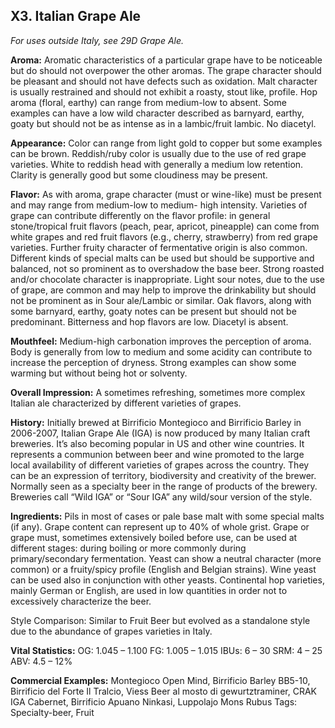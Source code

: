 ## X3. Italian Grape Ale

*For uses outside Italy, see 29D Grape Ale.*

**Aroma:** Aromatic characteristics of a particular grape have to be noticeable but do should not overpower the other aromas. The grape character should be pleasant and should not have defects such as oxidation. Malt character is usually restrained and should not exhibit a roasty, stout like, profile. Hop aroma (floral, earthy) can range from medium-low to absent. Some examples can have a low wild character described as barnyard, earthy, goaty but should not be as intense as in a lambic/fruit lambic. No diacetyl.

**Appearance:** Color can range from light gold to copper but some examples can be brown. Reddish/ruby color is usually due to the use of red grape varieties. White to reddish head with generally a medium low retention. Clarity is generally good but some cloudiness may be present.

**Flavor:** As with aroma, grape character (must or wine-like) must be present and may range from medium-low to medium- high intensity. Varieties of grape can contribute differently on the flavor profile: in general stone/tropical fruit flavors (peach, pear, apricot, pineapple) can come from white grapes and red fruit flavors (e.g., cherry, strawberry) from red grape varieties. Further fruity character of fermentative origin is also common. Different kinds of special malts can be used but should be supportive and balanced, not so prominent as to overshadow the base beer. Strong roasted and/or chocolate character is inappropriate. Light sour notes, due to the use of grape, are common and may help to improve the drinkability but should not be prominent as in Sour ale/Lambic or similar. Oak flavors, along with some barnyard, earthy, goaty notes can be present but should not be predominant. Bitterness and hop flavors are low. Diacetyl is absent.

**Mouthfeel:** Medium-high carbonation improves the perception of aroma. Body is generally from low to medium and some acidity can contribute to increase the perception of dryness. Strong examples can show some warming but without being hot or solventy.

**Overall Impression:** A sometimes refreshing, sometimes more complex Italian ale characterized by different varieties of grapes.

**History:** Initially brewed at Birrificio Montegioco and Birrificio Barley in 2006-2007, Italian Grape Ale (IGA) is now produced by many Italian craft breweries. It’s also becoming popular in US and other wine countries. It represents a communion between beer and wine promoted to the large local availability of different varieties of grapes across the country. They can be an expression of territory, biodiversity and creativity of the brewer. Normally seen as a specialty beer in the range of products of the brewery. Breweries call “Wild IGA” or “Sour IGA” any wild/sour version of the style.

**Ingredients:** Pils in most of cases or pale base malt with some special malts (if any). Grape content can represent up to 40% of whole grist. Grape or grape must, sometimes extensively boiled before use, can be used at different stages: during boiling or more commonly during primary/secondary fermentation. Yeast can show a neutral character (more common) or a fruity/spicy profile (English and Belgian strains). Wine yeast can be used also in conjunction with other yeasts. Continental hop varieties, mainly German or English, are used in low quantities in order not to excessively characterize the beer.

Style Comparison: Similar to Fruit Beer but evolved as a standalone style due to the abundance of grapes varieties in Italy.

**Vital Statistics:**
OG: 1.045 – 1.100
FG: 1.005 – 1.015
IBUs: 6 – 30
SRM: 4 – 25 ABV: 4.5 – 12%

**Commercial Examples:** Montegioco Open Mind, Birrificio Barley BB5-10, Birrificio del Forte Il Tralcio, Viess Beer al mosto di gewurtztraminer, CRAK IGA Cabernet, Birrificio Apuano Ninkasi, Luppolajo Mons Rubus
Tags: Specialty-beer, Fruit
